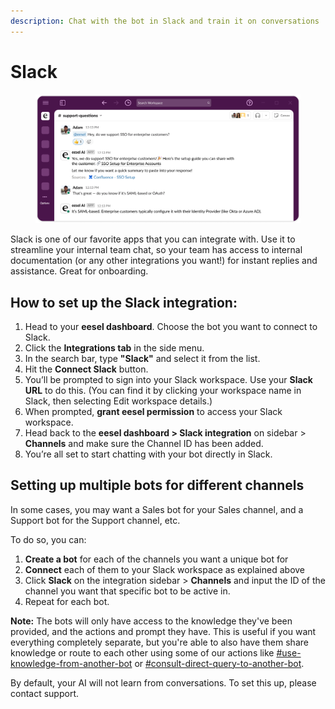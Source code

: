 ```yaml
---
description: Chat with the bot in Slack and train it on conversations
---
```


# Slack

<figure><img src="../.gitbook/assets/AI_Internal_Chat_Asset 1.png" alt=""><figcaption></figcaption></figure>

Slack is one of our favorite apps that you can integrate with. Use it to streamline your internal team chat, so your team has access to internal documentation (or any other integrations you want!) for instant replies and assistance. Great for onboarding.

## **How to set up the Slack integration:**

1. Head to your **eesel dashboard**. Choose the bot you want to connect to Slack.
2. Click the **Integrations tab** in the side menu.
3. In the search bar, type **"Slack"** and select it from the list.
4. Hit the **Connect Slack** button.
5. You’ll be prompted to sign into your Slack workspace. Use your **Slack URL** to do this. (You can find it by clicking your workspace name in Slack, then selecting Edit workspace details.)
6. When prompted, **grant eesel permission** to access your Slack workspace.
7. Head back to the **eesel dashboard > Slack integration** on sidebar > **Channels** and make sure the Channel ID has been added.
8. &#x20;You’re all set to start chatting with your bot directly in Slack.



## **Setting up multiple bots for different channels**

In some cases, you may want a Sales bot for your Sales channel, and a Support bot for the Support channel, etc.

To do so, you can:

1. **Create a bot** for each of the channels you want a unique bot for
2. **Connect** each of them to your Slack workspace as explained above
3. Click **Slack** on the integration sidebar > **Channels** and input the ID of the channel you want that specific bot to be active in.
4. Repeat for each bot.

**Note:** The bots will only have access to the knowledge they've been provided, and the actions and prompt they have. This is useful if you want everything completely separate, but you're able to also have them share knowledge or route to each other using some of our actions like [#use-knowledge-from-another-bot](../getting-started/prompt-and-actions.md#use-knowledge-from-another-bot "mention") or [#consult-direct-query-to-another-bot](../getting-started/prompt-and-actions.md#consult-direct-query-to-another-bot "mention").



By default, your AI will not learn from conversations. To set this up, please contact support.
